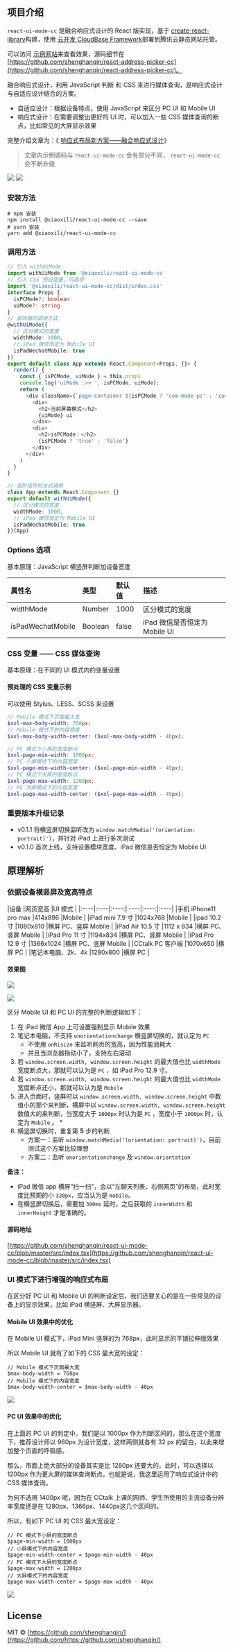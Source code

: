 ## 项目介绍 

`react-ui-mode-cc` 是融合响应式设计的 React 版实现，基于 [create-react-library](https://github.com/transitive-bullshit/create-react-library)构建，使用 [云开发 CloudBase Framework](https://github.com/TencentCloudBase/cloudbase-framework)部署到腾讯云静态网站托管。 

可以访问 [示例网站](https://www.xiaoxili.com/packages/react-ui-mode-cc)来查看效果，源码细节在 [https://github.com/shenghanqin/react-address-picker-cc](https://github.com/shenghanqin/react-address-picker-cc)。 

融合响应式设计，利用 JavaScript 判断 和 CSS 来进行媒体查询，是响应式设计与自适应设计结合的方案。 

* 自适应设计：根据设备特点，使用 JavaScript 来区分 PC UI 和 Mobile UI 
* 响应式设计：在需要调整出更好的 UI 时，可以加入一些 CSS 媒体查询的断点，比如常见的大屏显示效果 

完整介绍文章为：《 [响应式布局新方案——融合响应式设计](https://www.xiaoxili.com/blog/posts/fusion-web-design.html)》 

>文章内示例源码与 `react-ui-mode-cc` 会有部分不同， `react-ui-mode-cc` 会不断升级 

![](https://image-hosting.xiaoxili.com/img/20200730093122.png)
![](https://image-hosting.xiaoxili.com/img/20200730093044.png)

### 安装方法 

```plain
# npm 安装 
npm install @xiaoxili/react-ui-mode-cc --save 
# yarn 安装 
yarn add @xiaoxili/react-ui-mode-cc 
```
### 调用方法 

```typescript
// 引入 withUiMode 
import withUiMode from '@xiaoxili/react-ui-mode-cc' 
// 引入 CSS 预设变量，可选项 
import '@xiaoxili/react-ui-mode-cc/dist/index.css' 
interface Props { 
  isPCMode?: boolean 
  uiMode?: string 
} 
// 装饰器的调用方式 
@withUiMode({ 
  // 区分模式的宽度 
  widthMode: 1000, 
  // iPad 微信恒定为 Mobile UI 
  isPadWechatMobile: true 
}) 
export default class App extends React.Component<Props, {}> { 
  render() { 
    const { isPCMode, uiMode } = this.props 
    console.log('uiMode :>> ', isPCMode, uiMode); 
    return ( 
      <div className={`page-container ${isPCMode ? 'com-mode-pc' : 'com-mode-mobile'}`}> 
        <div> 
          <h2>当前屏幕模式</h2> 
          {uiMode} ui 
        </div> 
        <div> 
          <h2>isPCMode：</h2> 
          {isPCMode ? 'true' : 'false'} 
        </div> 
      </div> 
    ) 
  } 
} 
```
```typescript
// 高阶组件的方式调用 
class App extends React.Component {} 
export default withUiMode({ 
  // 区分模式的宽度 
  widthMode: 1000, 
  // iPad 微信恒定为 Mobile UI 
  isPadWechatMobile: true 
})(App) 
```
### Options 选项 

基本原理：JavaScript 横竖屏判断加设备宽度 

|属性名 |类型 |默认值 |描述 |
|:----|:----|:----|:----|
|widthMode |Number |1000 |区分模式的宽度 |
|isPadWechatMobile |Boolean |false |iPad 微信是否恒定为 Mobile UI |

### CSS 变量 —— CSS 媒体查询 

基本原理：在不同的 UI 模式内的变量设置 

#### 预处理的 CSS 变量示例 

可以使用 Stylus、LESS、SCSS 来设置 

```scss
// Mobile 模式下页面最大宽 
$xxl-max-body-width: 768px;
// Mobile 模式下的内容宽度 
$xxl-max-body-width-center: ($xxl-max-body-width - 40px);

// PC 模式下小屏的宽度断点 
$xxl-page-min-width: 1000px;
// PC 小屏模式下的内容宽度 
$xxl-page-min-width-center: ($xxl-page-min-width - 40px);
// PC 模式下大屏的宽度断点 
$xxl-page-max-width: 1200px;
// PC 大屏模式下的内容宽度 
$xxl-page-max-width-center: ($xxl-page-max-width - 40px);
```
### 重要版本升级记录 

* v0.1.1 将横竖屏切换监听改为 `window.matchMedia('(orientation: portrait)')`，并针对 iPad 上进行多次测试
* v0.1.0 首次上线，支持设置模块宽度、iPad 微信是否恒定为 Mobile UI 

 

## 原理解析 

### **依据设备横竖屏及宽高特点** 

|设备 |网页宽高 |UI 模式 |
|:----|:----|:----:|:----|:----:|:----|
|手机 iPhone11 pro max |414x896 |Mobile |
|iPad mini 7.9 寸 |1024x768 |Mobile |
|ipad 10.2 寸 |1080x810 |横屏 PC、竖屏 Mobile |
|iPad Air 10.5 寸 |1112 x 834 |横屏 PC、竖屏 Mobile |
|iPad Pro 11 寸 |1194x834 |横屏 PC、竖屏 Mobile |
|iPad Pro 12.9 寸 |1366x1024 |横屏 PC、竖屏 Mobile |
|CCtalk PC 客户端 |1070x650 |横屏 PC |
|笔记本电脑、2k、4k |1280x800 |横屏 PC |

#### 效果图 

![](https://image-hosting.xiaoxili.com/img/20200730093000.png)

![](https://image-hosting.xiaoxili.com/img/20200730093022.png)


区分 Mobile UI 和 PC UI 的完整的判断逻辑如下： 

1. 在 iPad 微信 App 上可设置强制显示 Mobile 效果 
2. 笔记本电脑，不支持 `onorientationchange` 横竖屏切换的，就认定为 `PC`  
    * 不使用 `onRisize` 来监听网页的宽高，因为性能消耗大 
    * 并且当浏览器拖动小了，支持左右滚动 
3. 若 `window.screen.width, window.screen.height` 的最大值也比 `widthMode` 宽度断点大，那就可以认为是 `PC` ，如 iPad Pro 12.9 寸。 
4. 若 `window.screen.width, window.screen.height` 的最大值也比 `widthMode` 宽度断点还小，那就可以认为是 `Mobile`  
5. 进入页面时，竖屏时以 `window.screen.width, window.screen.height` 中数值小的那个来判断，横屏中以 `window.screen.width, window.screen.height` 数值大的来判断，当宽度大于 `1000px` 时认为是 `PC` ，宽度小于 `1000px` 时，认定为 `Mobile` 。 
   * 
6. 横竖屏切换时，重复第 **5** 步的判断 
   * 方案一：监听 `window.matchMedia('(orientation: portrait)')`，目前测试这个方案比较理想
   * 方案二：监听 `onorientationchange` 及 `window.orientation`

**备注：** 

* iPad 微信 app 横屏“扫一扫”，会以“左聊天列表、右侧网页”的布局，此时宽度比预期的小 `320px`，应当认为是 `mobile`。
* 在横竖屏切换后，需要加 `300ms` 延时，之后获取的 `innerWidth` 和 `innerHeight` 才是准确的。

#### 源码地址 

[https://github.com/shenghanqin/react-ui-mode-cc/blob/master/src/index.tsx](https://github.com/shenghanqin/react-ui-mode-cc/blob/master/src/index.tsx)

### UI 模式下进行增强的响应式布局 

在区分好 PC UI 和 Mobile UI 的判断设定后，我们还要关心的是在一些常见的设备上的显示效果，比如 iPad 横竖屏、大屏显示器。 

#### Mobile UI 效果中的优化 

在 Mobile UI 模式下，iPad Mini 竖屏的为 768px，此时显示的平铺拉伸版效果 

所以 Mobile UI 就有了如下的 CSS 最大宽的设定： 

```stylus
// Mobile 模式下页面最大宽 
$max-body-width = 768px 
// Mobile 模式下的内容宽度 
$max-body-width-center = $max-body-width - 40px 
```

![](https://image-hosting.xiaoxili.com/img/20200730093122.png)


#### PC UI 效果中的优化 

在上面的 PC UI 的判定中，我们是以 1000px 作为判断区间的，那么在这个宽度下，推荐设计师以 960px 为设计宽度，这样两侧就各有 32 px 的留白，以此来增加整个页面的呼吸感。 

那么，市面上绝大部分的设备其实是比 1280px 还要大的。此时，可以选择以 1200px 作为更大屏的媒体查询断点。也就是说，我这里运用了响应式设计中的 CSS 媒体查询。 

为何不选用 1400px 呢，因为在 CCtalk 上课的网师、学生所使用的主流设备分辨率宽度还是在 1280px、1366px、1440px这几个区间的。 

所以，有如下 PC UI 的 CSS 最大宽设定： 

```stylus
// PC 模式下小屏的宽度断点 
$page-min-width = 1000px 
// 小屏模式下的内容宽度 
$page-min-width-center = $page-min-width - 40px 
// PC 模式下大屏的宽度断点 
$page-max-width = 1200px 
// 大屏模式下的内容宽度 
$page-max-width-center = $page-max-width - 40px 
```
![](https://image-hosting.xiaoxili.com/img/20200730093044.png)

## License

MIT © [https://github.com/shenghanqin/](https://github.com/https://github.com/shenghanqin/)
